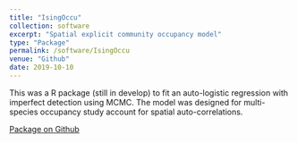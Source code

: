 ```yaml
---
title: "IsingOccu"
collection: software
excerpt: "Spatial explicit community occupancy model"
type: "Package"
permalink: /software/IsingOccu
venue: "Github"
date: 2019-10-10
---
```


This was a R package (still in develop) to fit an auto-logistic regression with imperfect detection using MCMC. The model was designed for multi-species occupancy study account for spatial auto-correlations.

[Package on Github](https://github.com/YunyiShen/IsingOccu-core)
